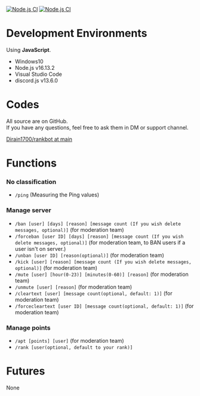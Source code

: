 [![Node.js CI](https://github.com/Dirain1700/rankbot/actions/workflows/node.js.yml/badge.svg)](https://github.com/Dirain1700/rankbot/actions/workflows/node.js.yml) [![Node.js CI](https://github.com/Dirain1700/rankbot/actions/workflows/node.js.yml/badge.svg?branch=dev&event=push)](https://github.com/Dirain1700/rankbot/actions/workflows/node.js.yml)

# Development Environments
Using <b>JavaScript</b>.
- Windows10
- Node.js v16.13.2
- Visual Studio Code
- discord.js v13.6.0

# Codes
All source are on GitHub.<br/>
If you have any questions, feel free to ask them in DM or support channel.

[Dirain1700/rankbot at main](https://github.com/Dirain1700/rankbot)


# Functions

### No classification

- `/ping` (Measuring the Ping values)

### Manage server

- `/ban [user] [days] [reason] [message count (If you wish delete messages, optional)]` (for moderation team)
- `/forceban [user ID] [days] [reason] [message count (If you wish delete messages, optional)]` (for moderation team, to BAN users if a user isn't on server.)
- `/unban [user ID] [reason(optional)]` (for moderation team)
- `/kick [user] [reason] [message count (If you wish delete messages, optional)]` (for moderation team)
- `/mute [user] [hour(0-23)] [minutes(0-60)] [reason]` (for moderation team)
- `/unmute [user] [reason]` (for moderation team)
- `/cleartext [user] [message count(optional, default: 1)]` (for moderation team)
- `/forcecleartext [user ID] [message count(optional, default: 1)]` (for moderation team)


### Manage points

- `/apt [points] [user]` (for moderation team)<br />
- `/rank [user(optional, default to your rank)]`

# Futures

None
